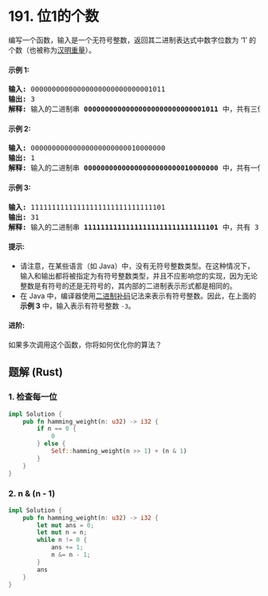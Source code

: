 # 191. 位1的个数
编写一个函数，输入是一个无符号整数，返回其二进制表达式中数字位数为 ‘1’ 的个数（也被称为[汉明重量](https://baike.baidu.com/item/%E6%B1%89%E6%98%8E%E9%87%8D%E9%87%8F)）。

#### 示例 1:
<pre>
<strong>输入:</strong> 00000000000000000000000000001011
<strong>输出:</strong> 3
<strong>解释:</strong> 输入的二进制串 <strong>00000000000000000000000000001011</strong> 中，共有三位为 '1'。
</pre>

#### 示例 2:
<pre>
<strong>输入:</strong> 00000000000000000000000010000000
<strong>输出:</strong> 1
<strong>解释:</strong> 输入的二进制串 <strong>00000000000000000000000010000000</strong> 中，共有一位为 '1'。
</pre>

#### 示例 3:
<pre>
<strong>输入:</strong> 11111111111111111111111111111101
<strong>输出:</strong> 31
<strong>解释:</strong> 输入的二进制串 <strong>11111111111111111111111111111101</strong> 中，共有 31 位为 '1'。
</pre>

#### 提示:
* 请注意，在某些语言（如 Java）中，没有无符号整数类型。在这种情况下，输入和输出都将被指定为有符号整数类型，并且不应影响您的实现，因为无论整数是有符号的还是无符号的，其内部的二进制表示形式都是相同的。
* 在 Java 中，编译器使用[二进制补码](https://baike.baidu.com/item/%E8%A1%A5%E7%A0%81/6854613?fromtitle=%E4%BA%8C%E8%BF%9B%E5%88%B6%E8%A1%A5%E7%A0%81&fromid=5295284)记法来表示有符号整数。因此，在上面的 **示例 3** 中，输入表示有符号整数 ```-3```。

#### 进阶:
如果多次调用这个函数，你将如何优化你的算法？

## 题解 (Rust)

### 1. 检查每一位
```Rust
impl Solution {
    pub fn hamming_weight(n: u32) -> i32 {
        if n == 0 {
            0
        } else {
            Self::hamming_weight(n >> 1) + (n & 1)
        }
    }
}
```

### 2. n & (n - 1)
```Rust
impl Solution {
    pub fn hamming_weight(n: u32) -> i32 {
        let mut ans = 0;
        let mut n = n;
        while n != 0 {
            ans += 1;
            n &= n - 1;
        }
        ans
    }
}
```
